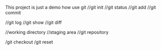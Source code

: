 This project is just a demo how use git
//git init
//git status
//git add
//git commit 

//git log
//git show
//git diff

//working directory
//staging area
//git repository

/git checkout
/git reset